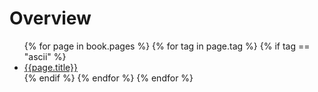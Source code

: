  # Overview

<ul>
    {% for page in book.pages %}
    {% for tag in page.tag %}
    {% if tag == "ascii" %}
    <li><a href="{{page.url | prepend: '..'}}">{{page.title}}</a></li>
    {% endif %}
    {% endfor %}
    {% endfor %} 
</ul>